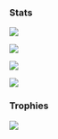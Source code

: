 ### Stats
 
![](https://github-profile-summary-cards.vercel.app/api/cards/profile-details?username=Pavlos-Efstathiou&theme=monokai)
 
![](https://github-readme-stats.vercel.app/api?username=Pavlos-Efstathiou&show_icons=true&theme=monokai)
  
![](https://github-readme-streak-stats.herokuapp.com/?user=Pavlos-Efstathiou&show_icons=true&theme=monokai)
   
![](https://github-readme-stats.vercel.app/api/top-langs/?username=Pavlos-Efstathiou&show_icons=true&theme=monokai)

<!--
### Wakatime(Don't Work)...
![](https://github-readme-stats.vercel.app/api/wakatime?username=Pavlos-Efstathiou&show_icons=true&theme=monokai) 
-->

### Trophies

<img src="https://github-profile-trophy.vercel.app/?username=Pavlos-Efstathiou&theme=monokai">
